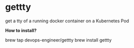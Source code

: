# gettty
get a tty of a running docker container on a Kubernetes Pod

**How to install?**

brew tap devops-engineer/gettty
brew install gettty

